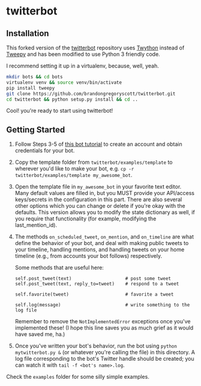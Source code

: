 # twitterbot

## Installation

This forked version of the [twitterbot](https://github.com/thricedotted/twitterbot.git) repository uses
[Twython](https://twython.readthedocs.io/en/latest/) instead of [Tweepy](https://github.com/tweepy/tweepy) and has
been modified to use Python 3 friendly code.

I recommend setting it up in a virtualenv, because, well, yeah.

``` bash
mkdir bots && cd bots
virtualenv venv && source venv/bin/activate
pip install tweepy
git clone https://github.com/brandongregoryscott/twitterbot.git
cd twitterbot && python setup.py install && cd ..
```

Cool! you're ready to start using twitterbot!


## Getting Started

1. Follow Steps 3-5 of [this bot
   tutorial](http://blog.boodoo.co/how-to-make-an-_ebooks/) to create an
   account and obtain credentials for your bot.

2. Copy the template folder from `twitterbot/examples/template` to wherever
   you'd like to make your bot, e.g. `cp -r twitterbot/examples/template
   my_awesome_bot`.

3. Open the template file in `my_awesome_bot` in your favorite text editor.
   Many default values are filled in, but you MUST provide your API/access
   keys/secrets in the configuration in this part. There are also several
   other options which you can change or delete if you're okay with the
   defaults. This version allows you to modify the state dictionary as well,
   if you require that functionality (for example, modifying the last_mention_id).

4. The methods `on_scheduled_tweet`, `on_mention`, and `on_timeline` are what
   define the behavior of your bot, and deal with making public tweets to your
   timeline, handling mentions, and handling tweets on your home timeline
   (e.g., from accounts your bot follows) respectively.

   Some methods that are useful here:
   ```
   self.post_tweet(text)                    # post some tweet
   self.post_tweet(text, reply_to=tweet)    # respond to a tweet

   self.favorite(tweet)                     # favorite a tweet

   self.log(message)                        # write something to the log file
   ```

   Remember to remove the `NotImplementedError` exceptions once you've
   implemented these! (I hope this line saves you as much grief as it would
   have saved me, ha.)

5. Once you've written your bot's behavior, run the bot using `python
   mytwitterbot.py &` (or whatever you're calling the file) in this directory.
   A log file corresponding to the bot's Twitter handle should be created; you
   can watch it with `tail -f <bot's name>.log`.

Check the `examples` folder for some silly simple examples.
